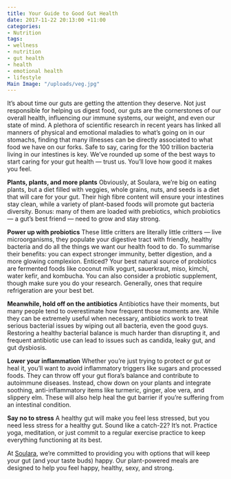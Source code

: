```yaml
---
title: Your Guide to Good Gut Health
date: 2017-11-22 20:13:00 +11:00
categories:
- Nutrition
tags:
- wellness
- nutrition
- gut health
- health
- emotional health
- lifestyle
Main Image: "/uploads/veg.jpg"
---
```


It’s about time our guts are getting the attention they deserve. Not just responsible for helping us digest food, our guts are the cornerstones of our overall health, influencing our immune systems, our weight, and even our state of mind. A plethora of scientific research in recent years has linked all manners of physical and emotional maladies to what’s going on in our stomachs, finding that many illnesses can be directly associated to what food we have on our forks. Safe to say, caring for the 100 trillion bacteria living in our intestines is key. We’ve rounded up some of the best ways to start caring for your gut health — trust us. You’ll love how good it makes you feel.

**Plants, plants, and more plants**
Obviously, at Soulara, we’re big on eating plants, but a diet filled with veggies, whole grains, nuts, and seeds is a diet that will care for your gut. Their high fibre content will ensure your intestines stay clean, while a variety of plant-based foods will promote gut bacteria diversity. Bonus: many of them are loaded with prebiotics, which probiotics — a gut’s best friend — need to grow and stay strong.

**Power up with probiotics**
These little critters are literally little critters — live microorganisms, they populate your digestive tract with friendly, healthy bacteria and do all the things we want our health food to do. To summarise their benefits: you can expect stronger immunity, better digestion, and a more glowing complexion. Enticed? Your best natural source of probiotics are fermented foods like coconut milk yogurt, sauerkraut, miso, kimchi, water kefir, and kombucha. You can also consider a probiotic supplement, though make sure you do your research. Generally, ones that require refrigeration are your best bet.

**Meanwhile, hold off on the antibiotics**
Antibiotics have their moments, but many people tend to overestimate how frequent those moments are. While they can be extremely useful when necessary, antibiotics work to treat serious bacterial issues by wiping out all bacteria, even the good guys. Restoring a healthy bacterial balance is much harder than disrupting it, and frequent antibiotic use can lead to issues such as candida, leaky gut, and gut dysbiosis.  

**Lower your inflammation**
Whether you’re just trying to protect or gut or heal it, you’ll want to avoid inflammatory triggers like sugars and processed foods. They can throw off your gut flora’s balance and contribute to autoimmune diseases. Instead, chow down on your plants and integrate soothing, anti-inflammatory items like turmeric, ginger, aloe vera, and slippery elm. These will also help heal the gut barrier if you’re suffering from an intestinal condition. 

**Say no to stress**
A healthy gut will make you feel less stressed, but you need less stress for a healthy gut. Sound like a catch-22? It’s not. Practice yoga, meditation, or just commit to a regular exercise practice to keep everything functioning at its best.


At [Soulara](soulara.com.au), we’re committed to providing you with options that will keep your gut (and your taste buds) happy. Our plant-powered meals are designed to help you feel happy, healthy, sexy, and strong. 
